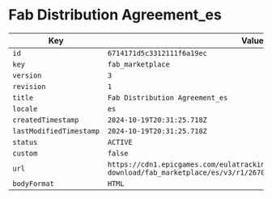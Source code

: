 # Fab Distribution Agreement_es

| Key | Value |
| --- | ----- |
| `id` | `6714171d5c3312111f6a19ec` |
| `key` | `fab_marketplace` |
| `version` | `3` |
| `revision` | `1` |
| `title` | `Fab Distribution Agreement_es` |
| `locale` | `es` |
| `createdTimestamp` | `2024-10-19T20:31:25.718Z` |
| `lastModifiedTimestamp` | `2024-10-19T20:31:25.718Z` |
| `status` | `ACTIVE` |
| `custom` | `false` |
| `url` | `https://cdn1.epicgames.com/eulatracking-download/fab_marketplace/es/v3/r1/26702c4090b986a4f952c12b199b7024.pdf` |
| `bodyFormat` | `HTML` |
